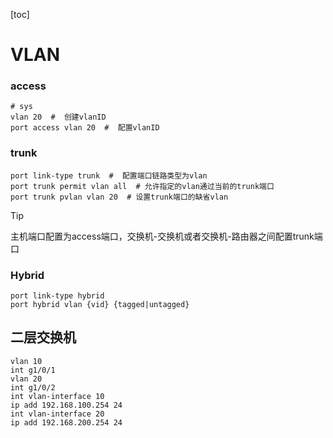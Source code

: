 [toc]

# VLAN

### access

~~~ shell
# sys
vlan 20  #  创建vlanID
port access vlan 20  #  配置vlanID
~~~

### trunk

~~~ shell
port link-type trunk  #  配置端口链路类型为vlan
port trunk permit vlan all  # 允许指定的vlan通过当前的trunk端口
port trunk pvlan vlan 20  # 设置trunk端口的缺省vlan
~~~

> [!tip]
>
> 主机端口配置为access端口，交换机-交换机或者交换机-路由器之间配置trunk端口

### Hybrid

~~~ shell
port link-type hybrid
port hybrid vlan {vid} {tagged|untagged}
~~~



## 二层交换机

~~~ shell
vlan 10
int g1/0/1
vlan 20 
int g1/0/2
int vlan-interface 10
ip add 192.168.100.254 24
int vlan-interface 20
ip add 192.168.200.254 24
~~~

